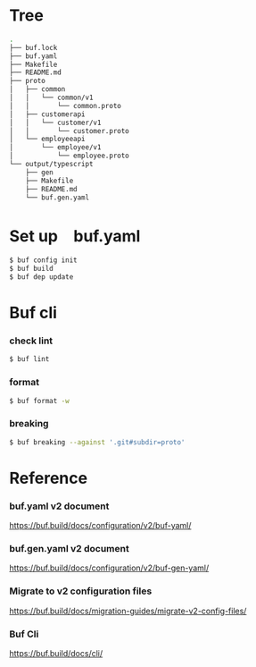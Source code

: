# Tree
```sh
.
├── buf.lock
├── buf.yaml
├── Makefile
├── README.md
├── proto
│   ├── common
│   │   └── common/v1
│   │       └── common.proto
│   ├── customerapi
│   │   └── customer/v1
│   │       └── customer.proto
│   └── employeeapi
│       └── employee/v1
│           └── employee.proto
└── output/typescript
    ├── gen
    ├── Makefile
    ├── README.md
    └── buf.gen.yaml

```


# Set up　buf.yaml
```sh
$ buf config init
$ buf build
$ buf dep update
```

# Buf cli

### check lint
```sh
$ buf lint
```

### format
```sh
$ buf format -w
```

### breaking
```sh
$ buf breaking --against '.git#subdir=proto'
```

# Reference
### buf.yaml v2 document
https://buf.build/docs/configuration/v2/buf-yaml/

### buf.gen.yaml v2 document
https://buf.build/docs/configuration/v2/buf-gen-yaml/

### Migrate to v2 configuration files
https://buf.build/docs/migration-guides/migrate-v2-config-files/

### Buf Cli
https://buf.build/docs/cli/


